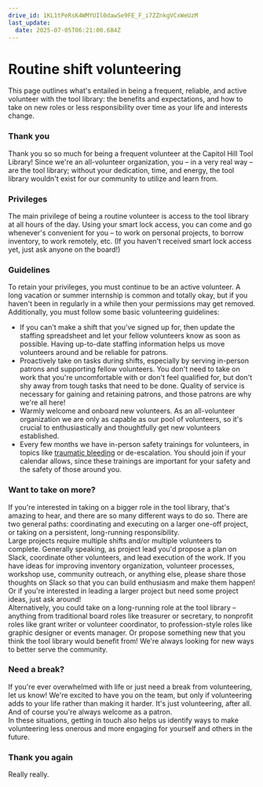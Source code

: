 ```yaml
---
drive_id: 1KL1tPeRsK4WMYUIl0dawSe9FE_F_i7ZZnkgVCxWeUzM
last_update:
  date: 2025-07-05T06:21:00.684Z
---
```


# Routine shift volunteering

This page outlines what's entailed in being a frequent, reliable, and active volunteer with the tool library: the benefits and expectations, and how to take on new roles or less responsibility over time as your life and interests change.

### Thank you

Thank you so so much for being a frequent volunteer at the Capitol Hill Tool Library\! Since we're an all-volunteer organization,  you – in a very real way – are the tool library; without your dedication, time, and energy, the tool library wouldn't exist for our community to utilize and learn from.

### Privileges

The main privilege of being a routine volunteer is access to the tool library at all hours of the day. Using your smart lock access, you can come and go whenever's convenient for you – to work on personal projects, to borrow inventory, to work remotely, etc. (If you haven't received smart lock access yet, just ask anyone on the board\!)

### Guidelines

To retain your privileges, you must continue to be an active volunteer. A long vacation or summer internship is common and totally okay, but if you haven't been in regularly in a while then your permissions may get removed.  
Additionally, you must follow some basic volunteering guidelines:

* If you can't make a shift that you've signed up for, then update the staffing spreadsheet and let your fellow volunteers know as soon as possible. Having up-to-date staffing information helps us move volunteers around and be reliable for patrons.  
* Proactively take on tasks during shifts, especially by serving in-person patrons and supporting fellow volunteers. You don't need to take on work that you're uncomfortable with or don't feel qualified for, but don't shy away from tough tasks that need to be done. Quality of service is necessary for gaining and retaining patrons, and those patrons are why we're all here\!  
* Warmly welcome and onboard new volunteers. As an all-volunteer organization we are only as capable as our pool of volunteers, so it's crucial to enthusiastically and thoughtfully get new volunteers established.  
* Every few months we have in-person safety trainings for volunteers, in topics like [traumatic bleeding](https://www.stopthebleed.org/) or de-escalation. You should join if your calendar allows, since these trainings are important for your safety and the safety of those around you.

### Want to take on more?

If you're interested in taking on a bigger role in the tool library, that's amazing to hear, and there are so many different ways to do so. There are two general paths: coordinating and executing on a larger one-off project, or taking on a persistent, long-running responsibility.  
Large projects require multiple shifts and/or multiple volunteers to complete. Generally speaking, as project lead you'd propose a plan on Slack, coordinate other volunteers, and lead execution of the work. If you have ideas for improving inventory organization, volunteer processes, workshop use, community outreach, or anything else, please share those thoughts on Slack so that you can build enthusiasm and make them happen\! Or if you're interested in leading a larger project but need some project ideas, just ask around\!  
Alternatively, you could take on a long-running role at the tool library – anything from traditional board roles like treasurer or secretary, to nonprofit roles like grant writer or volunteer coordinator, to profession-style roles like graphic designer or events manager. Or propose something new that you think the tool library would benefit from\! We're always looking for new ways to better serve the community.

### Need a break?

If you're ever overwhelmed with life or just need a break from volunteering, let us know\! We're excited to have you on the team, but only if volunteering adds to your life rather than making it harder. It's just volunteering, after all. And of course you're always welcome as a patron.  
In these situations, getting in touch also helps us identify ways to make volunteering less onerous and more engaging for yourself and others in the future.

### Thank you again

Really really.
